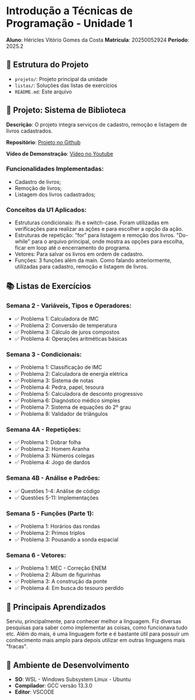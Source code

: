 # Introdução a Técnicas de Programação - Unidade 1
**Aluno**: Héricles Vitório Gomes da Costa
**Matrícula**: 20250052924
**Período**: 2025.2

## 📁 Estrutura do Projeto

- `projeto/`: Projeto principal da unidade
- `listas/`: Soluções das listas de exercícios
- `README.md`: Este arquivo

## 🚀 Projeto: Sistema de Biblioteca

**Descrição**: O projeto integra serviços de cadastro, remoção e listagem de livros cadastrados.

**Repositório**: [Projeto no Github](https://github.com/HericlesCosta/hericles-costa-itp-2025-2)

**Vídeo de Demonstração**: [Vídeo no Youtube]()

### Funcionalidades Implementadas:
- Cadastro de livros;
- Remoção de livros;
- Listagem dos livros cadastrados;

### Conceitos da U1 Aplicados:
- Estruturas condicionais: ifs e switch-case. Foram utilizadas em verificações para realizar as ações e para escolher a opção da ação.
- Estruturas de repetição: "for" para listagem e remoção dos livros. "Do-while" para o arquivo principal, onde mostra as opções para escolha, ficar em loop até o encerramento do programa. 
- Vetores: Para salvar os livros em ordem de cadastro.
- Funções: 3 funções além da main. Como falando anteriormente, utilizadas para cadastro, remoção e listagem de livros.

## 📚 Listas de Exercícios

### Semana 2 - Variáveis, Tipos e Operadores:
- ✅ Problema 1: Calculadora de IMC
- ✅ Problema 2: Conversão de temperatura
- ✅ Problema 3: Cálculo de juros compostos
- ✅ Problema 4: Operações aritméticas básicas

### Semana 3 - Condicionais:
- ✅ Problema 1: Classificação de IMC
- ✅ Problema 2: Calculadora de energia elétrica
- ✅ Problema 3: Sistema de notas
- ✅ Problema 4: Pedra, papel, tesoura
- ✅ Problema 5: Calculadora de desconto progressivo
- ✅ Problema 6: Diagnóstico médico simples
- ✅ Problema 7: Sistema de equações do 2º grau
- ✅ Problema 8: Validador de triângulos

### Semana 4A - Repetições:
- ✅ Problema 1: Dobrar folha
- ✅ Problema 2: Homem Aranha
- ✅ Problema 3: Números colegas
- ✅ Problema 4: Jogo de dardos

### Semana 4B - Análise e Padrões:
- ✅ Questões 1-4: Análise de código
- ✅ Questões 5-11: Implementações

### Semana 5 - Funções (Parte 1):
- ✅ Problema 1: Horários das rondas
- ✅ Problema 2: Primos triplos
- ✅ Problema 3: Pousando a sonda espacial

### Semana 6 - Vetores:
- ✅ Problema 1: MEC - Correção ENEM
- ✅ Problema 2: Álbum de figurinhas
- ✅ Problema 3: A construção da ponte
- ✅ Problema 4: Em busca do tesouro perdido

## 🎯 Principais Aprendizados
Serviu, principalmente, para conhecer melhor a linguagem. Fiz diversas pesquisas para saber como implementar as coisas, como funcionava tudo etc. Além do mais, é uma linguagem forte e é bastante útil para possuir um conhecimento mais amplo para depois utilizar em outras linguagens mais "fracas".

## 🔧 Ambiente de Desenvolvimento
- **SO**: WSL - Windows Subsystem Linux - Ubuntu
- **Compilador**: GCC versão 13.3.0
- **Editor**: VSCODE
